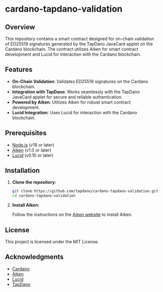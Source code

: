 # cardano-tapdano-validation

## Overview

This repository contains a smart contract designed for on-chain validation of ED25519 signatures generated by the TapDano JavaCard applet on the Cardano blockchain. The contract utilizes Aiken for smart contract development and Lucid for interaction with the Cardano blockchain.

## Features

- **On-Chain Validation**: Validates ED25519 signatures on the Cardano blockchain.
- **Integration with TapDano**: Works seamlessly with the TapDano JavaCard applet for secure and reliable authentication.
- **Powered by Aiken**: Utilizes Aiken for robust smart contract development.
- **Lucid Integration**: Uses Lucid for interaction with the Cardano blockchain.

## Prerequisites

- [Node.js](https://nodejs.org/) (v18 or later)
- [Aiken](https://aiken-lang.org/) (v1.0 or later)
- [Lucid](https://lucid.spacebudz.io/) (v0.10 or later)

## Installation

1. **Clone the repository:**

    ```bash
    git clone https://github.com/tapdano/cardano-tapdano-validation.git
    cd cardano-tapdano-validation
    ```

2. **Install Aiken:**

    Follow the instructions on the [Aiken website](https://aiken-lang.org/installation-instructions) to install Aiken.

## License

This project is licensed under the MIT License.

## Acknowledgments

- [Cardano](https://cardano.org/)
- [Aiken](https://aiken-lang.org/)
- [Lucid](https://lucid.spacebudz.io/)
- [TapDano](https://tapdano.com/)
